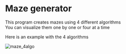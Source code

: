 # Maze generator

This program creates mazes using 4 different algorithms  
You can visualize them one by one or four at a time

Here is an example with the 4 algorithms

![maze_4algo](https://github.com/user-attachments/assets/0d0ab655-adcd-423c-baeb-3eafd0d9765d)
